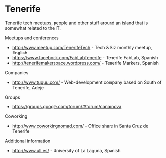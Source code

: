 Tenerife
========

Tenerife tech meetups, people and other stuff around an island that is somewhat related to the IT.

Meetups and conferences

* http://www.meetup.com/TenerifeTech - Tech & Biz monthly meetup, English
* https://www.facebook.com/FabLabTenerife - Tenerife FabLab, Spanish
* http://tenerifemakerspace.wordpress.com/ - Tenerife Markers, Spanish

Companies

* http://www.tuguu.com/ - Web-development company based on South of Tenerife, Adeje

Groups

* https://groups.google.com/forum/#!forum/canarnova

Coworking

* http://www.coworkingnomad.com/ - Office share in Santa Cruz de Tenerife

Additional information

* http://www.ull.es/ - University of La Laguna, Spanish
